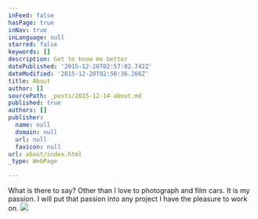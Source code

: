 ```yaml
---
inFeed: false
hasPage: true
inNav: true
inLanguage: null
starred: false
keywords: []
description: Get to know me better
datePublished: '2015-12-28T02:57:02.742Z'
dateModified: '2015-12-28T02:56:36.266Z'
title: About
author: []
sourcePath: _posts/2015-12-14-about.md
published: true
authors: []
publisher:
  name: null
  domain: null
  url: null
  favicon: null
url: about/index.html
_type: WebPage

---
```

What is there to say?  Other than I love to photograph and film cars.  It is my passion.  I will put that passion into any project I have the pleasure to work on.  ![](https://s3-us-west-2.amazonaws.com/the-grid-img/p/e4aa50118f6a7af1f7bee2759691303b06ac4cd3.jpg)
